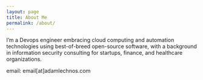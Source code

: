 ```yaml
---
layout: page
title: About Me
permalink: /about/
---
```


I’m a Devops engineer embracing cloud computing and automation technologies using best-of-breed open-source software, with a background in information security consulting for startups, finance, and healthcare organizations.

email: email[at]adamlechnos.com
